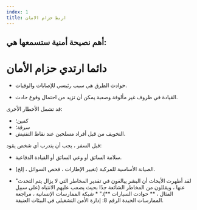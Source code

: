 ```yaml
---
index: 1
title: اربط حزام الامان
---
```

## أهم نصيحة أمنية ستسمعها هي:

# دائما ارتدي حزام الأمان

*   حوادث الطرق هي سبب رئيسي للإصابات والوفيات.

*   القيادة في ظروف غير مألوفة وصعبة يمكن أن تزيد من احتمال وقوع حادث.

قد تشمل الأخطار الأخرى:

*   كمين؛
*   سرقة؛
*   التخويف من قبل أفراد مسلحين عند نقاط التفتيش.

قبل السفر ، يجب أن يتدرب أي شخص يقود:

*   سلامة السائق أو وعي السائق أو القيادة الدفاعية.
*   الصيانة الأساسية للمركبة (تغيير الإطارات ، فحص السوائل ، إلخ).

* "لقد أظهرت الأبحاث أن البشر يبالغون في تقدير المخاطر التي لا يزال يتم التحدث عنها ، ويقللون من المخاطر الشائعة جدًا بحيث يصعب عليهم الانتباه (على سبيل المثال ، ** حوادث السيارات **)." * شبكة الممارسات الإنسانية ، مراجعة الممارسات الجيدة الرقم 8: إدارة الأمن التشغيلي في البيئات العنيفة.